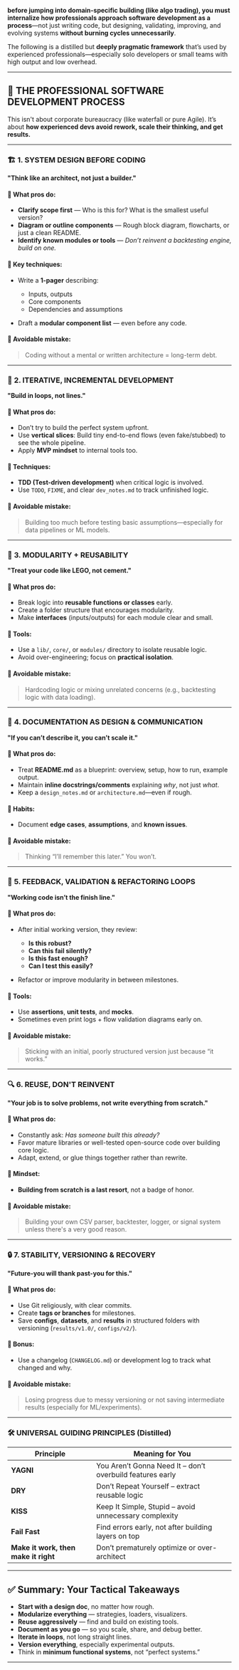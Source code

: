 **before jumping into domain-specific building (like algo trading), you must internalize how professionals approach software development as a process**—not just writing code, but designing, validating, improving, and evolving systems **without burning cycles unnecessarily**.

The following is a distilled but **deeply pragmatic framework** that’s used by experienced professionals—especially solo developers or small teams with high output and low overhead.

---

## 🧠 THE PROFESSIONAL SOFTWARE DEVELOPMENT PROCESS

This isn't about corporate bureaucracy (like waterfall or pure Agile). It’s about **how experienced devs avoid rework, scale their thinking, and get results.**

---

### 🏗️ **1. SYSTEM DESIGN BEFORE CODING**

**"Think like an architect, not just a builder."**

#### 🔹 What pros do:

* **Clarify scope first** — Who is this for? What is the smallest useful version?
* **Diagram or outline components** — Rough block diagram, flowcharts, or just a clean README.
* **Identify known modules or tools** — *Don’t reinvent a backtesting engine, build on one.*

#### 🔹 Key techniques:

* Write a **1-pager** describing:

  * Inputs, outputs
  * Core components
  * Dependencies and assumptions
* Draft a **modular component list** — even before any code.

#### 🔹 Avoidable mistake:

> Coding without a mental or written architecture = long-term debt.

---

### 🔁 **2. ITERATIVE, INCREMENTAL DEVELOPMENT**

**"Build in loops, not lines."**

#### 🔹 What pros do:

* Don’t try to build the perfect system upfront.
* Use **vertical slices**: Build tiny end-to-end flows (even fake/stubbed) to see the whole pipeline.
* Apply **MVP mindset** to internal tools too.

#### 🔹 Techniques:

* **TDD (Test-driven development)** when critical logic is involved.
* Use `TODO`, `FIXME`, and clear `dev_notes.md` to track unfinished logic.

#### 🔹 Avoidable mistake:

> Building too much before testing basic assumptions—especially for data pipelines or ML models.

---

### 🧱 **3. MODULARITY + REUSABILITY**

**"Treat your code like LEGO, not cement."**

#### 🔹 What pros do:

* Break logic into **reusable functions or classes** early.
* Create a folder structure that encourages modularity.
* Make **interfaces** (inputs/outputs) for each module clear and small.

#### 🔹 Tools:

* Use a `lib/`, `core/`, or `modules/` directory to isolate reusable logic.
* Avoid over-engineering; focus on **practical isolation**.

#### 🔹 Avoidable mistake:

> Hardcoding logic or mixing unrelated concerns (e.g., backtesting logic with data loading).

---

### 📄 **4. DOCUMENTATION AS DESIGN & COMMUNICATION**

**"If you can’t describe it, you can’t scale it."**

#### 🔹 What pros do:

* Treat **README.md** as a blueprint: overview, setup, how to run, example output.
* Maintain **inline docstrings/comments** explaining *why*, not just *what*.
* Keep a `design_notes.md` or `architecture.md`—even if rough.

#### 🔹 Habits:

* Document **edge cases**, **assumptions**, and **known issues**.

#### 🔹 Avoidable mistake:

> Thinking “I’ll remember this later.” You won’t.

---

### 🔄 **5. FEEDBACK, VALIDATION & REFACTORING LOOPS**

**"Working code isn’t the finish line."**

#### 🔹 What pros do:

* After initial working version, they review:

  * **Is this robust?**
  * **Can this fail silently?**
  * **Is this fast enough?**
  * **Can I test this easily?**
* Refactor or improve modularity in between milestones.

#### 🔹 Tools:

* Use **assertions**, **unit tests**, and **mocks**.
* Sometimes even print logs + flow validation diagrams early on.

#### 🔹 Avoidable mistake:

> Sticking with an initial, poorly structured version just because “it works.”

---

### 🔍 **6. REUSE, DON'T REINVENT**

**"Your job is to solve problems, not write everything from scratch."**

#### 🔹 What pros do:

* Constantly ask: *Has someone built this already?*
* Favor mature libraries or well-tested open-source code over building core logic.
* Adapt, extend, or glue things together rather than rewrite.

#### 🔹 Mindset:

* **Building from scratch is a last resort**, not a badge of honor.

#### 🔹 Avoidable mistake:

> Building your own CSV parser, backtester, logger, or signal system unless there's a very good reason.

---

### 🔒 **7. STABILITY, VERSIONING & RECOVERY**

**"Future-you will thank past-you for this."**

#### 🔹 What pros do:

* Use Git religiously, with clear commits.
* Create **tags or branches** for milestones.
* Save **configs**, **datasets**, and **results** in structured folders with versioning (`results/v1.0/`, `configs/v2/`).

#### 🔹 Bonus:

* Use a changelog (`CHANGELOG.md`) or development log to track what changed and why.

#### 🔹 Avoidable mistake:

> Losing progress due to messy versioning or not saving intermediate results (especially for ML/experiments).

---

### 🛠️ UNIVERSAL GUIDING PRINCIPLES (Distilled)

| Principle                            | Meaning for You                                           |
| ------------------------------------ | --------------------------------------------------------- |
| **YAGNI**                            | You Aren’t Gonna Need It – don’t overbuild features early |
| **DRY**                              | Don’t Repeat Yourself – extract reusable logic            |
| **KISS**                             | Keep It Simple, Stupid – avoid unnecessary complexity     |
| **Fail Fast**                        | Find errors early, not after building layers on top       |
| **Make it work, then make it right** | Don’t prematurely optimize or over-architect              |

---

## ✅ Summary: Your Tactical Takeaways

* **Start with a design doc**, no matter how rough.
* **Modularize everything** — strategies, loaders, visualizers.
* **Reuse aggressively** — find and build on existing tools.
* **Document as you go** — so you scale, share, and debug better.
* **Iterate in loops**, not long straight lines.
* **Version everything**, especially experimental outputs.
* Think in **minimum functional systems**, not “perfect systems.”

---

